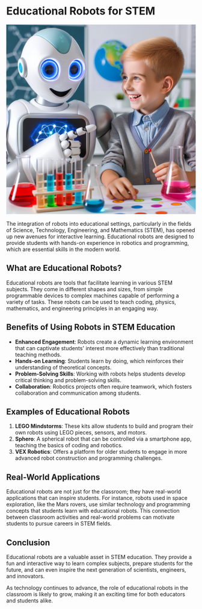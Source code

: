 # Educational Robots for STEM

![Robot helping a child with a science project](https://raw.githubusercontent.com/Kanakjr/100-days-of-AI-Writing/main/images/Educational-Robots-for-STEM.png)

The integration of robots into educational settings, particularly in the fields of Science, Technology, Engineering, and Mathematics (STEM), has opened up new avenues for interactive learning. Educational robots are designed to provide students with hands-on experience in robotics and programming, which are essential skills in the modern world.

## What are Educational Robots?

Educational robots are tools that facilitate learning in various STEM subjects. They come in different shapes and sizes, from simple programmable devices to complex machines capable of performing a variety of tasks. These robots can be used to teach coding, physics, mathematics, and engineering principles in an engaging way.

## Benefits of Using Robots in STEM Education

- **Enhanced Engagement**: Robots create a dynamic learning environment that can captivate students' interest more effectively than traditional teaching methods.
- **Hands-on Learning**: Students learn by doing, which reinforces their understanding of theoretical concepts.
- **Problem-Solving Skills**: Working with robots helps students develop critical thinking and problem-solving skills.
- **Collaboration**: Robotics projects often require teamwork, which fosters collaboration and communication among students.

## Examples of Educational Robots

1. **LEGO Mindstorms**: These kits allow students to build and program their own robots using LEGO pieces, sensors, and motors.
2. **Sphero**: A spherical robot that can be controlled via a smartphone app, teaching the basics of coding and robotics.
3. **VEX Robotics**: Offers a platform for older students to engage in more advanced robot construction and programming challenges.

## Real-World Applications

Educational robots are not just for the classroom; they have real-world applications that can inspire students. For instance, robots used in space exploration, like the Mars rovers, use similar technology and programming concepts that students learn with educational robots. This connection between classroom activities and real-world problems can motivate students to pursue careers in STEM fields.

## Conclusion

Educational robots are a valuable asset in STEM education. They provide a fun and interactive way to learn complex subjects, prepare students for the future, and can even inspire the next generation of scientists, engineers, and innovators.

As technology continues to advance, the role of educational robots in the classroom is likely to grow, making it an exciting time for both educators and students alike.